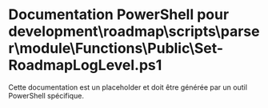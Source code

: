 # Documentation PowerShell pour development\roadmap\scripts\parser\module\Functions\Public\Set-RoadmapLogLevel.ps1

Cette documentation est un placeholder et doit être générée par un outil PowerShell spécifique.
